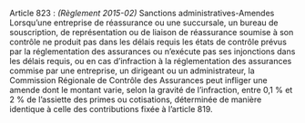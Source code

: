 Article 823 : _(Règlement 2015-02)_ Sanctions administratives-Amendes
Lorsqu’une entreprise de réassurance ou une succursale, un bureau de souscription, de représentation ou de liaison de réassurance soumise à son contrôle ne produit pas dans les délais requis les états de contrôle prévus par la réglementation des assurances ou n’exécute pas ses injonctions dans les délais requis, ou en cas d’infraction à la réglementation des assurances commise par une entreprise, un dirigeant ou un administrateur, la Commission Régionale de Contrôle des Assurances peut infliger une amende dont le montant varie, selon la gravité de l’infraction, entre 0,1 % et 2 % de l’assiette des primes ou cotisations, déterminée de manière identique à celle des contributions fixée à l’article 819.